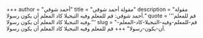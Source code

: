 +++
author = "أحمد شوقي"
title = "مقولة أحمد شوقي"
description = "مقولة أحمد شوقي: قم للمعلم وفيه التبجيلا كاد المعلم أن يكون رسولا."
quote = '''قم للمعلم وفيه التبجيلا كاد المعلم أن يكون رسولا.'''
slug = "قم-للمعلم-وفيه-التبجيلا-كاد-المعلم-أن-يكون-رسولا"
+++
قم للمعلم وفيه التبجيلا كاد المعلم أن يكون رسولا.
